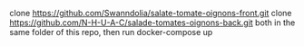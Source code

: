 clone https://github.com/Swanndolia/salate-tomate-oignons-front.git
clone https://github.com/N-H-U-A-C/salade-tomates-oignons-back.git
both in the same folder of this repo, then run docker-compose up
